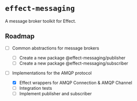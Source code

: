 # `effect-messaging`

A message broker toolkit for Effect.

## Roadmap

- [ ] Common abstractions for message brokers

  - [ ] Create a new package @effect-messaging/publisher
  - [ ] Create a new package @effect-messaging/subscriber

- [ ] Implementations for the AMQP protocol

  - [x] Effect wrappers for AMQP Connection & AMQP Channel
  - [ ] Integration tests
  - [ ] Implement publisher and subscriber
